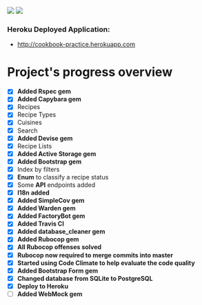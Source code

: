 <a href="https://codeclimate.com/github/kendyhiga/cookbook-treinadev/maintainability"><img src="https://api.codeclimate.com/v1/badges/b9ad31b11fe463f880ad/maintainability" /></a>
<a href="https://codeclimate.com/github/kendyhiga/cookbook-treinadev/test_coverage"><img src="https://api.codeclimate.com/v1/badges/b9ad31b11fe463f880ad/test_coverage" /></a>

### Heroku Deployed Application:
- <a href="http://cookbook-practice.herokuapp.com">http://cookbook-practice.herokuapp.com</a>

# Project's progress overview

- [x] **Added Rspec gem**
- [x] **Added Capybara gem**
- [x] Recipes
- [x] Recipe Types
- [x] Cuisines
- [x] Search
- [x] **Added Devise gem**
- [x] Recipe Lists
- [x] **Added Active Storage gem**
- [x] **Added Bootstrap gem**
- [x] Index by filters
- [x] **Enum** to classify a recipe status
- [x] Some **API** endpoints added
- [x] **I18n added**
- [x] **Added SimpleCov gem**
- [x] **Added Warden gem**
- [x] **Added FactoryBot gem**
- [x] **Added Travis CI**
- [x] **Added database_cleaner gem**
- [x] **Added Rubocop gem**
- [x] **All Rubocop offenses solved**
- [x] **Rubocop now required to merge commits into master**
- [x] **Started using Code Climate to help evaluate the code quality**
- [x] **Added Bootstrap Form gem**
- [x] **Changed database from SQLite to PostgreSQL**
- [x] **Deploy to Heroku**
- [ ] **Added WebMock gem**
